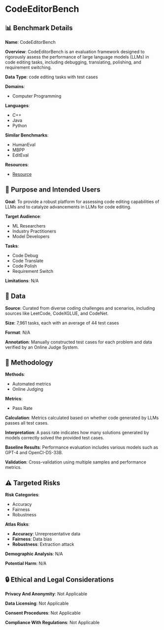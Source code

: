 # CodeEditorBench

## 📊 Benchmark Details

**Name**: CodeEditorBench

**Overview**: CodeEditorBench is an evaluation framework designed to rigorously assess the performance of large language models (LLMs) in code editing tasks, including debugging, translating, polishing, and requirement switching.

**Data Type**: code editing tasks with test cases

**Domains**:
- Computer Programming

**Languages**:
- C++
- Java
- Python

**Similar Benchmarks**:
- HumanEval
- MBPP
- EditEval

**Resources**:
- [Resource](https://codeeditorbench.github.io)

## 🎯 Purpose and Intended Users

**Goal**: To provide a robust platform for assessing code editing capabilities of LLMs and to catalyze advancements in LLMs for code editing.

**Target Audience**:
- ML Researchers
- Industry Practitioners
- Model Developers

**Tasks**:
- Code Debug
- Code Translate
- Code Polish
- Requirement Switch

**Limitations**: N/A

## 💾 Data

**Source**: Curated from diverse coding challenges and scenarios, including sources like LeetCode, CodeXGLUE, and CodeNet.

**Size**: 7,961 tasks, each with an average of 44 test cases

**Format**: N/A

**Annotation**: Manually constructed test cases for each problem and data verified by an Online Judge System.

## 🔬 Methodology

**Methods**:
- Automated metrics
- Online Judging

**Metrics**:
- Pass Rate

**Calculation**: Metrics calculated based on whether code generated by LLMs passes all test cases.

**Interpretation**: A pass rate indicates how many solutions generated by models correctly solved the provided test cases.

**Baseline Results**: Performance evaluation includes various models such as GPT-4 and OpenCI-DS-33B.

**Validation**: Cross-validation using multiple samples and performance metrics.

## ⚠️ Targeted Risks

**Risk Categories**:
- Accuracy
- Fairness
- Robustness

**Atlas Risks**:
- **Accuracy**: Unrepresentative data
- **Fairness**: Data bias
- **Robustness**: Extraction attack

**Demographic Analysis**: N/A

**Potential Harm**: N/A

## 🔒 Ethical and Legal Considerations

**Privacy And Anonymity**: Not Applicable

**Data Licensing**: Not Applicable

**Consent Procedures**: Not Applicable

**Compliance With Regulations**: Not Applicable
